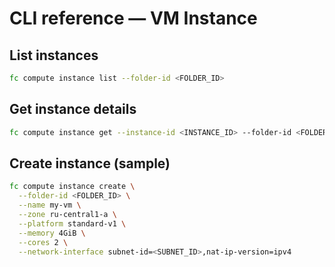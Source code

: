 # CLI reference — VM Instance

## List instances  
```bash
fc compute instance list --folder-id <FOLDER_ID>
```
## Get instance details
```bash
fc compute instance get --instance-id <INSTANCE_ID> --folder-id <FOLDER_ID>
```
## Create instance (sample)
```bash
fc compute instance create \
  --folder-id <FOLDER_ID> \
  --name my-vm \
  --zone ru-central1-a \
  --platform standard-v1 \
  --memory 4GiB \
  --cores 2 \
  --network-interface subnet-id=<SUBNET_ID>,nat-ip-version=ipv4
  ```
